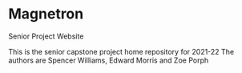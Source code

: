 # Magnetron
Senior Project Website

This is the senior capstone project home repository for 2021-22
The authors are Spencer Williams, Edward Morris and Zoe Porph
